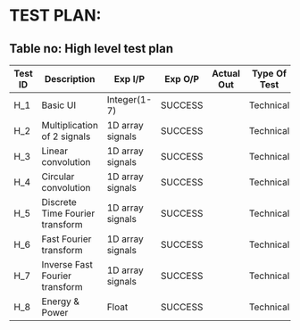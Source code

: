 # TEST PLAN:

## Table no: High level test plan

| **Test ID** | **Description**                                              | **Exp I/P** | **Exp O/P** | **Actual Out** |**Type Of Test**  |  
|-------------|--------------------------------------------------------------|------------|-------------|----------------|------------------| 
| H_1 | Basic UI | Integer(1-7) | SUCCESS |                | Technical |
| H_2 | Multiplication of 2 signals | 1D array signals | SUCCESS |          | Technical |
| H_3 | Linear convolution | 1D array signals | SUCCESS |         | Technical |
| H_4 | Circular convolution | 1D array signals | SUCCESS |       | Technical |
| H_5 | Discrete Time Fourier transform | 1D array signals | SUCCESS |          | Technical |
| H_6 | Fast Fourier transform | 1D array signals | SUCCESS |        | Technical |
| H_7 | Inverse Fast Fourier transform | 1D array signals | SUCCESS |      | Technical |
| H_8 | Energy & Power | Float | SUCCESS |       | Technical |
